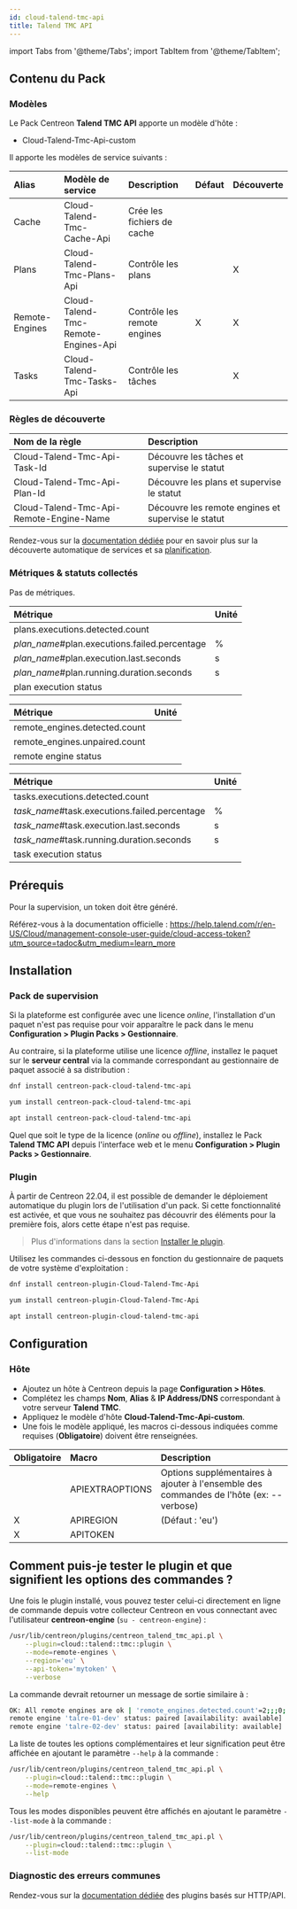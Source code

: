 ```yaml
---
id: cloud-talend-tmc-api
title: Talend TMC API
---
```

import Tabs from '@theme/Tabs';
import TabItem from '@theme/TabItem';

## Contenu du Pack

### Modèles

Le Pack Centreon **Talend TMC API** apporte un modèle d'hôte :

* Cloud-Talend-Tmc-Api-custom

Il apporte les modèles de service suivants :

| Alias          | Modèle de service                   | Description                 | Défaut | Découverte |
|:---------------|:------------------------------------|:----------------------------|:-------|:-----------|
| Cache          | Cloud-Talend-Tmc-Cache-Api          | Crée les fichiers de cache  |        |            |
| Plans          | Cloud-Talend-Tmc-Plans-Api          | Contrôle les plans          |        | X          |
| Remote-Engines | Cloud-Talend-Tmc-Remote-Engines-Api | Contrôle les remote engines | X      | X          |
| Tasks          | Cloud-Talend-Tmc-Tasks-Api          | Contrôle les tâches         |        | X          |

### Règles de découverte

| Nom de la règle                         | Description                                        |
|:----------------------------------------|:---------------------------------------------------|
| Cloud-Talend-Tmc-Api-Task-Id            | Découvre les tâches et supervise le statut         |
| Cloud-Talend-Tmc-Api-Plan-Id            | Découvre les plans et supervise le statut          |
| Cloud-Talend-Tmc-Api-Remote-Engine-Name | Découvre les remote engines et supervise le statut |

Rendez-vous sur la [documentation dédiée](/docs/monitoring/discovery/services-discovery)
pour en savoir plus sur la découverte automatique de services et sa [planification](/docs/monitoring/discovery/services-discovery/#règles-de-découverte).

### Métriques & statuts collectés

<Tabs groupId="sync">
<TabItem value="Cache" label="Cache">

Pas de métriques.

</TabItem>
<TabItem value="Plans" label="Plans">

| Métrique                                      | Unité |
|:----------------------------------------------|:------|
| plans.executions.detected.count               |       |
| *plan_name*#plan.executions.failed.percentage | %     |
| *plan_name*#plan.execution.last.seconds       | s     |
| *plan_name*#plan.running.duration.seconds     | s     |
| plan execution status                         |       |

</TabItem>
<TabItem value="Remote-Engines" label="Remote-Engines">

| Métrique                      | Unité |
|:------------------------------|:------|
| remote_engines.detected.count |       |
| remote_engines.unpaired.count |       |
| remote engine status          |       |

</TabItem>
<TabItem value="Tasks" label="Tasks">

| Métrique                                      | Unité |
|:----------------------------------------------|:------|
| tasks.executions.detected.count               |       |
| *task_name*#task.executions.failed.percentage | %     |
| *task_name*#task.execution.last.seconds       | s     |
| *task_name*#task.running.duration.seconds     | s     |
| task execution status                         |       |

</TabItem>
</Tabs>

## Prérequis

Pour la supervision, un token doit être généré.

Référez-vous à la documentation officielle : https://help.talend.com/r/en-US/Cloud/management-console-user-guide/cloud-access-token?utm_source=tadoc&utm_medium=learn_more

## Installation

### Pack de supervision

Si la plateforme est configurée avec une licence *online*, l'installation d'un paquet
n'est pas requise pour voir apparaître le pack dans le menu **Configuration > Plugin Packs > Gestionnaire**.

Au contraire, si la plateforme utilise une licence *offline*, installez le paquet
sur le **serveur central** via la commande correspondant au gestionnaire de paquet
associé à sa distribution :

<Tabs groupId="sync">
<TabItem value="Alma / RHEL / Oracle Linux 8" label="Alma / RHEL / Oracle Linux 8">

```bash
dnf install centreon-pack-cloud-talend-tmc-api
```

</TabItem>
<TabItem value="CentOS 7" label="CentOS 7">

```bash
yum install centreon-pack-cloud-talend-tmc-api
```

</TabItem>
<TabItem value="Debian 11" label="Debian 11">

```bash
apt install centreon-pack-cloud-talend-tmc-api
```

</TabItem>
</Tabs>

Quel que soit le type de la licence (*online* ou *offline*), installez le Pack **Talend TMC API**
depuis l'interface web et le menu **Configuration > Plugin Packs > Gestionnaire**.

### Plugin

À partir de Centreon 22.04, il est possible de demander le déploiement automatique
du plugin lors de l'utilisation d'un pack. Si cette fonctionnalité est activée, et
que vous ne souhaitez pas découvrir des éléments pour la première fois, alors cette
étape n'est pas requise.

> Plus d'informations dans la section [Installer le plugin](/docs/monitoring/pluginpacks/#installer-le-plugin).

Utilisez les commandes ci-dessous en fonction du gestionnaire de paquets de votre système d'exploitation :

<Tabs groupId="sync">
<TabItem value="Alma / RHEL / Oracle Linux 8" label="Alma / RHEL / Oracle Linux 8">

```bash
dnf install centreon-plugin-Cloud-Talend-Tmc-Api
```

</TabItem>
<TabItem value="CentOS 7" label="CentOS 7">

```bash
yum install centreon-plugin-Cloud-Talend-Tmc-Api
```

</TabItem>
<TabItem value="Debian 11" label="Debian 11">

```bash
apt install centreon-plugin-cloud-talend-tmc-api
```

</TabItem>
</Tabs>

## Configuration

### Hôte

* Ajoutez un hôte à Centreon depuis la page **Configuration > Hôtes**.
* Complétez les champs **Nom**, **Alias** & **IP Address/DNS** correspondant à votre serveur **Talend TMC**.
* Appliquez le modèle d'hôte **Cloud-Talend-Tmc-Api-custom**.
* Une fois le modèle appliqué, les macros ci-dessous indiquées comme requises (**Obligatoire**) doivent être renseignées.

| Obligatoire | Macro           | Description                                                                            |
|:------------|:----------------|:---------------------------------------------------------------------------------------|
|             | APIEXTRAOPTIONS | Options supplémentaires à ajouter à l'ensemble des commandes de l'hôte (ex: --verbose) |
| X           | APIREGION       | (Défaut : 'eu')                                                                        |
| X           | APITOKEN        |                                                                                        |

## Comment puis-je tester le plugin et que signifient les options des commandes ?

Une fois le plugin installé, vous pouvez tester celui-ci directement en ligne
de commande depuis votre collecteur Centreon en vous connectant avec
l'utilisateur **centreon-engine** (`su - centreon-engine`) :

```bash
/usr/lib/centreon/plugins/centreon_talend_tmc_api.pl \
    --plugin=cloud::talend::tmc::plugin \
    --mode=remote-engines \
    --region='eu' \
    --api-token='mytoken' \
    --verbose
```

La commande devrait retourner un message de sortie similaire à :

```bash
OK: All remote engines are ok | 'remote_engines.detected.count'=2;;;0; 'remote_engines.unpaired.count'=0;;;0;2
remote engine 'talre-01-dev' status: paired [availability: available]
remote engine 'talre-02-dev' status: paired [availability: available]
```

La liste de toutes les options complémentaires et leur signification peut être
affichée en ajoutant le paramètre `--help` à la commande :

```bash
/usr/lib/centreon/plugins/centreon_talend_tmc_api.pl \
    --plugin=cloud::talend::tmc::plugin \
    --mode=remote-engines \
    --help
```

Tous les modes disponibles peuvent être affichés en ajoutant le paramètre
`--list-mode` à la commande :

```bash
/usr/lib/centreon/plugins/centreon_talend_tmc_api.pl \
    --plugin=cloud::talend::tmc::plugin \
    --list-mode
```

### Diagnostic des erreurs communes

Rendez-vous sur la [documentation dédiée](../getting-started/how-to-guides/troubleshooting-plugins.md#http-and-api-checks)
des plugins basés sur HTTP/API.
